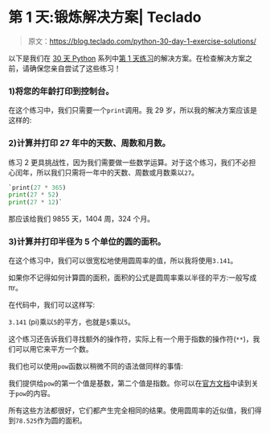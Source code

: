 # 第 1 天:锻炼解决方案| Teclado

> 原文：<https://blog.teclado.com/python-30-day-1-exercise-solutions/>

以下是我们在 [30 天 Python](https://blog.teclado.com/30-days-of-python/) 系列中[第 1 天练习](/30-days-of-python/python-30-day-1-numbers-printing/)的解决方案。在检查解决方案之前，请确保您亲自尝试了这些练习！

### 1)将您的年龄打印到控制台。

在这个练习中，我们只需要一个`print`调用。我 29 岁，所以我的解决方案应该是这样的:

### 2)计算并打印 27 年中的天数、周数和月数。

练习 2 更具挑战性，因为我们需要做一些数学运算。对于这个练习，我们不必担心闰年，所以我们只需将一年中的天数、周数或月数乘以`27`。

```py
`print(27 * 365)
print(27 * 52)
print(27 * 12)` 
```

那应该给我们 9855 天，1404 周，324 个月。

### 3)计算并打印半径为 5 个单位的圆的面积。

在这个练习中，我们可以很宽松地使用圆周率的值，所以我将使用`3.141`。

如果你不记得如何计算圆的面积，面积的公式是圆周率乘以半径的平方:一般写成πr。

在代码中，我们可以这样写:

`3.141` (pi)乘以`5`的平方，也就是`5`乘以`5`。

这个练习还告诉我们寻找额外的操作符，实际上有一个用于指数的操作符(`**`)，我们可以用它来平方一个数。

我们也可以使用`pow`函数以稍微不同的语法做同样的事情:

我们提供给`pow`的第一个值是基数，第二个值是指数。你可以在[官方文档](https://docs.python.org/3.8/library/functions.html#pow)中读到关于`pow`的内容。

所有这些方法都很好，它们都产生完全相同的结果。使用圆周率的近似值，我们得到`78.525`作为圆的面积。
